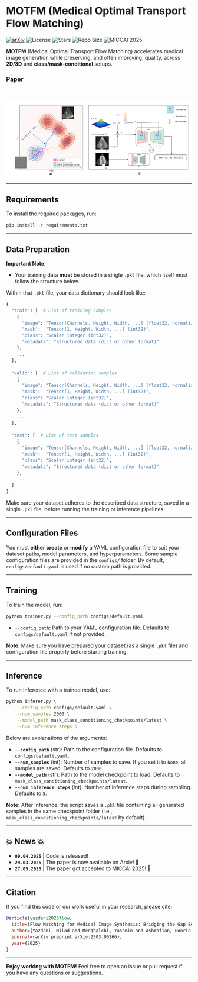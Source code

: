 # MOTFM (Medical Optimal Transport Flow Matching)

[![arXiv](https://img.shields.io/badge/arXiv-2503.00266-b31b1b.svg)](https://arxiv.org/abs/2503.00266)
![License](https://img.shields.io/github/license/milad1378yz/MOTFM)
![Stars](https://img.shields.io/github/stars/milad1378yz/MOTFM?style=social)
![Repo Size](https://img.shields.io/github/repo-size/milad1378yz/MOTFM)
![MICCAI 2025](https://img.shields.io/badge/MICCAI-2025%20Accepted-4ea94b)


**MOTFM** (Medical Optimal Transport Flow Matching) accelerates medical image generation while preserving, and often improving, quality, across **2D/3D** and **class/mask-conditional** setups.

### [Paper](https://www.arxiv.org/abs/2503.00266)

<br>

<p align="center">
  <img src="./images/framework.png" width="950">
</p>

---

## Requirements

To install the required packages, run:
```bash
pip install -r requirements.txt
```

---

## Data Preparation

**Important Note**:  
- Your training data **must** be stored in a single `.pkl` file, which itself must follow the structure below.  

Within that `.pkl` file, your data dictionary should look like:
```python
{
  "train": [  # List of training samples
    {
      "image": "Tensor[Channels, Height, Width, ...] (float32, normalized)",
      "mask":  "Tensor[1, Height, Width, ...] (int32)",
      "class": "Scalar integer (int32)",
      "metadata": "Structured data (dict or other format)"
    },
    ...
  ],

  "valid": [  # List of validation samples
    {
      "image": "Tensor[Channels, Height, Width, ...] (float32, normalized)",
      "mask":  "Tensor[1, Height, Width, ...] (int32)",
      "class": "Scalar integer (int32)",
      "metadata": "Structured data (dict or other format)"
    },
    ...
  ],

  "test": [  # List of test samples
    {
      "image": "Tensor[Channels, Height, Width, ...] (float32, normalized)",
      "mask":  "Tensor[1, Height, Width, ...] (int32)",
      "class": "Scalar integer (int32)",
      "metadata": "Structured data (dict or other format)"
    },
    ...
  ]
}
```

Make sure your dataset adheres to the described data structure, saved in a single `.pkl` file, before running the training or inference pipelines.

---

## Configuration Files

You must **either create** or **modify** a YAML configuration file to suit your dataset paths, model parameters, and hyperparameters. Some sample configuration files are provided in the `configs/` folder. By default, `configs/default.yaml` is used if no custom path is provided.

---

## Training

To train the model, run:
```bash
python trainer.py --config_path configs/default.yaml
```

- `--config_path`: Path to your YAML configuration file. Defaults to `configs/default.yaml` if not provided.

**Note**: Make sure you have prepared your dataset (as a single `.pkl` file) and configuration file properly before starting training.

---

## Inference

To run inference with a trained model, use:
```bash
python inferer.py \
    --config_path configs/default.yaml \
    --num_samples 2000 \
    --model_path mask_class_conditioning_checkpoints/latest \
    --num_inference_steps 5
```

Below are explanations of the arguments:

- **`--config_path`** (str): Path to the configuration file. Defaults to `configs/default.yaml`.
- **`--num_samples`** (int): Number of samples to save. If you set it to `None`, all samples are saved. Defaults to `2000`.
- **`--model_path`** (str): Path to the model checkpoint to load. Defaults to `mask_class_conditioning_checkpoints/latest`.
- **`--num_inference_steps`** (int): Number of inference steps during sampling. Defaults to `5`.

**Note**: After inference, the script saves a `.pkl` file containing all generated samples in the same checkpoint folder (i.e., `mask_class_conditioning_checkpoints/latest` by default).

---

## 💥 News 💥
- **`09.04.2025`** | Code is released!
- **`29.03.2025`** | The paper is now available on Arxiv! 🥳
- **`27.05.2025`** | The paper got accepted to MICCAI 2025! 🎉
---

## Citation

If you find this code or our work useful in your research, please cite:

```BibTeX
@article{yazdani2025flow,
  title={Flow Matching for Medical Image Synthesis: Bridging the Gap Between Speed and Quality},
  author={Yazdani, Milad and Medghalchi, Yasamin and Ashrafian, Pooria and Hacihaliloglu, Ilker and Shahriari, Dena},
  journal={arXiv preprint arXiv:2503.00266},
  year={2025}
}
```

---

**Enjoy working with MOTFM!** Feel free to open an issue or pull request if you have any questions or suggestions.
